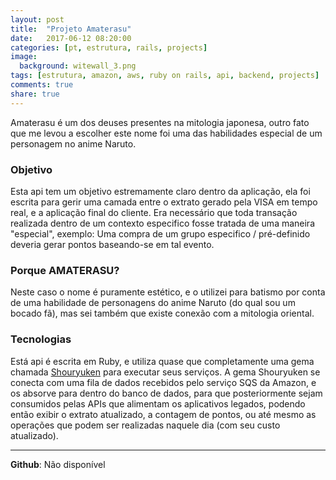 ```yaml
---
layout: post
title:  "Projeto Amaterasu"
date:   2017-06-12 08:20:00
categories: [pt, estrutura, rails, projects]
image:
  background: witewall_3.png
tags: [estrutura, amazon, aws, ruby on rails, api, backend, projects]
comments: true
share: true
---
```


Amaterasu é um dos deuses presentes na mitologia japonesa, outro fato que me levou a escolher este nome foi uma das habilidades especial de um personagem no anime Naruto.


<h3>Objetivo</h3>
Esta api tem um objetivo estremamente claro dentro da aplicação, ela foi escrita para gerir uma camada entre o extrato gerado pela VISA em tempo real, e a aplicação final do cliente. Era necessário que toda transação realizada dentro de um contexto especifico fosse tratada de uma maneira "especial", exemplo: Uma compra de um grupo especifico / pré-definido deveria gerar pontos baseando-se em tal evento.


<br/>
<h3>Porque AMATERASU?</h3>
Neste caso o nome é puramente estético, e o utilizei para batismo por conta de uma habilidade de personagens do anime Naruto (do qual sou um bocado fã), mas sei também que existe conexão com a mitologia oriental.


<br/>
<h3>Tecnologias</h3>
Está api é escrita em Ruby, e utiliza quase que completamente uma gema chamada <u>Shouryuken</u> para executar seus serviços. A gema Shouryuken se conecta com uma fila de dados recebidos pelo serviço SQS da Amazon, e os absorve para dentro do banco de dados, para que posteriormente sejam consumidos pelas APIs que alimentam os aplicativos legados, podendo então exibir o extrato atualizado, a contagem de pontos, ou até mesmo as operações que podem ser realizadas naquele dia (com seu custo atualizado).


<br/>
<hr/>
<b>Github</b>: Não disponível<br/>
